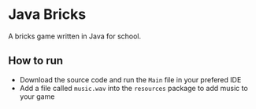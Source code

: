 # Java Bricks
 A bricks game written in Java for school.

## How to run
- Download the source code and run the `Main` file in your prefered IDE
- Add a file called `music.wav` into the `resources` package to add music to your game
